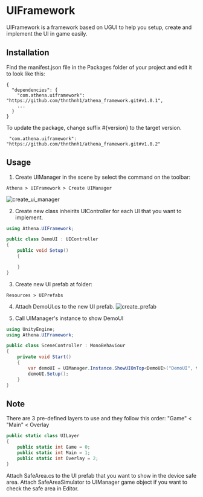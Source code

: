 # UIFramework

UIFramework is a framework based on UGUI to help you setup, create and implement the UI in game easily.

## Installation

Find the manifest.json file in the Packages folder of your project and edit it to look like this:

```
{
  "dependencies": {
    "com.athena.uiframework": "https://github.com/thnthnh1/athena_framework.git#v1.0.1",
    ...
  }
}
```

To update the package, change suffix #{version} to the target version.

```
 "com.athena.uiframework": "https://github.com/thnthnh1/athena_framework.git#v1.0.2"
```


## Usage

1. Create UIManager in the scene by select the command on the toolbar:
```
Athena > UIFramework > Create UIManager
```
![create_ui_manager](https://github.com/user-attachments/assets/e9d77dcc-e8c6-43a9-b2f3-cd0ffccf329c)

2. Create new class inheirits UIController for each UI that you want to implement.

```C#
using Athena.UIFramework;

public class DemoUI : UIController
{
    public void Setup()
    {

    }
}
```

3. Create new UI prefab at folder:
```
Resources > UIPrefabs
```

4. Attach DemoUI.cs to the new UI prefab.
![create_prefab](https://github.com/user-attachments/assets/cd1d34ec-d6cd-4477-9393-89f573bb7190)

5. Call UIManager's instance to show DemoUI

```C#
using UnityEngine;
using Athena.UIFramework;

public class SceneController : MonoBehaviour
{
    private void Start()
    {
        var demoUI = UIManager.Instance.ShowUIOnTop<DemoUI>("DemoUI", true, UILayer.Main);
        demoUI.Setup();
    }
}

```

## Note

There are 3 pre-defined layers to use and they follow this order:
"Game" < "Main" < Overlay

```C#
public static class UILayer
{
    public static int Game = 0;
    public static int Main = 1;
    public static int Overlay = 2;
}
```

Attach SafeArea.cs to the UI prefab that you want to show in the device safe area.
Attach SafeAreaSimulator to UIManager game object if you want to check the safe area in Editor.
